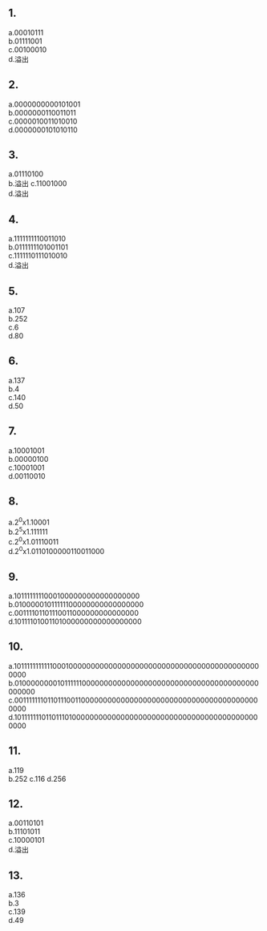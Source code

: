 ## 1.  
a.00010111  
b.01111001  
c.00100010  
d.溢出  
## 2.  
a.0000000000101001  
b.0000000110011011  
c.0000010011010010  
d.0000000101010110  
## 3.  
a.01110100  
b.溢出 
c.11001000  
d.溢出
## 4.  
a.1111111110011010  
b.0111111101001101  
c.1111110111010010  
d.溢出  
## 5.  
a.107  
b.252  
c.6  
d.80  
## 6.  
a.137  
b.4  
c.140  
d.50  
## 7.  
a.10001001  
b.00000100   
c.10001001  
d.00110010  
## 8.  
a.2<sup>0</sup>x1.10001  
b.2<sup>5</sup>x1.111111  
c.2<sup>0</sup>x1.01110011  
d.2<sup>0</sup>x1.0110100000110011000  
## 9.
a.10111111110001000000000000000000  
b.01000001011111100000000000000000  
c.00111101101110011000000000000000  
d.10111101001101000000000000000000  
## 10.  
a.1011111111111000100000000000000000000000000000000000000000000000  
b.0100000000101111110000000000000000000000000000000000000000000000  
c.0011111110110111001100000000000000000000000000000000000000000000  
d.1011111110110111010000000000000000000000000000000000000000000000  
## 11.
a.119  
b.252
c.116
d.256  
## 12.  
a.00110101  
b.11101011  
c.10000101  
d.溢出  
## 13.  
a.136  
b.3  
c.139  
d.49  

